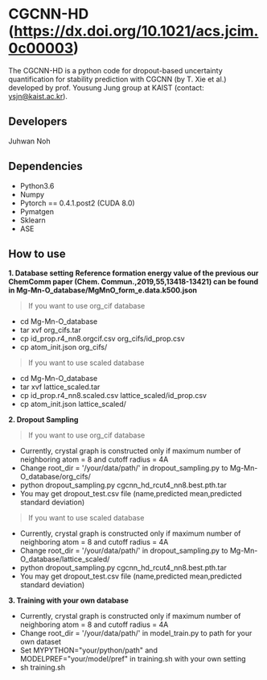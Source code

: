 # CGCNN-HD (https://dx.doi.org/10.1021/acs.jcim.0c00003)
The CGCNN-HD is a python code for dropout-based uncertainty quantification for stability prediction with CGCNN (by T. Xie et al.) developed by prof. Yousung Jung group at KAIST (contact: ysjn@kaist.ac.kr).

Developers
----------
Juhwan Noh                    

Dependencies
------------
-  Python3.6
-  Numpy
-  Pytorch == 0.4.1.post2 (CUDA 8.0)
-  Pymatgen
-  Sklearn
-  ASE

How to use
------------
**1. Database setting**
**Reference formation energy value of the previous our ChemComm paper (Chem. Commun.,2019,55,13418-13421) can be found in Mg-Mn-O_database/MgMnO_form_e.data.k500.json**                 
> If you want to use org_cif database      
- cd Mg-Mn-O_database     
- tar xvf org_cifs.tar         
- cp id_prop.r4_nn8.orgcif.csv org_cifs/id_prop.csv       
- cp atom_init.json org_cifs/    

> If you want to use scaled database      
- cd Mg-Mn-O_database     
- tar xvf lattice_scaled.tar        
- cp id_prop.r4_nn8.scaled.csv lattice_scaled/id_prop.csv    
- cp atom_init.json lattice_scaled/     

**2. Dropout Sampling**
> If you want to use org_cif database      
- Currently, crystal graph is constructed only if maximum number of neighboring atom = 8 and cutoff radius = 4A        
- Change root_dir = '/your/data/path/' in dropout_sampling.py to Mg-Mn-O_database/org_cifs/    
- python dropout_sampling.py cgcnn_hd_rcut4_nn8.best.pth.tar       
- You may get dropout_test.csv file (name,predicted mean,predicted standard deviation)         

> If you want to use scaled database                    
- Currently, crystal graph is constructed only if maximum number of neighboring atom = 8 and cutoff radius = 4A
- Change root_dir = '/your/data/path/' in dropout_sampling.py to Mg-Mn-O_database/lattice_scaled/    
- python dropout_sampling.py cgcnn_hd_rcut4_nn8.best.pth.tar       
- You may get dropout_test.csv file (name,predicted mean,predicted standard deviation)         

**3. Training with your own database**
- Currently, crystal graph is constructed only if maximum number of neighboring atom = 8 and cutoff radius = 4A              
- Change root_dir = '/your/data/path/' in model_train.py to path for your own dataset        
- Set MYPYTHON="your/python/path" and MODELPREF="your/model/pref" in training.sh with your own setting         
- sh training.sh         
